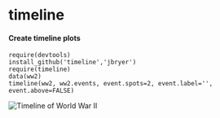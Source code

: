 # timeline
#### Create timeline plots

	require(devtools)
	install_github('timeline','jbryer')
	require(timeline)
	data(ww2)
	timeline(ww2, ww2.events, event.spots=2, event.label='', event.above=FALSE)

![Timeline of World War II](http://jason.bryer.org/images/timeline/ww2.png)
